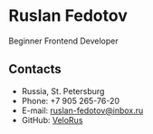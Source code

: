 # Ruslan Fedotov 
Beginner Frontend Developer

## Contacts
* Russia, St. Petersburg
* Phone: +7 905 265-76-20
* E-mail: ruslan-fedotov@inbox.ru
* GitHub: [VeloRus](https://github.com/VeloRus) 
